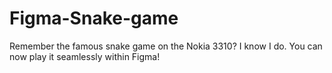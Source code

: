 # Figma-Snake-game
Remember the famous snake game on the Nokia 3310? I know I do. You can now play it seamlessly within Figma!
